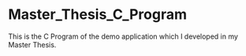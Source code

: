 # Master_Thesis_C_Program
This is the C Program of the demo application which I developed in my Master Thesis.
